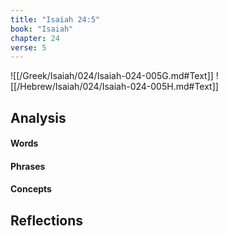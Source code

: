 ```yaml
---
title: "Isaiah 24:5"
book: "Isaiah"
chapter: 24
verse: 5
---
```

![[/Greek/Isaiah/024/Isaiah-024-005G.md#Text]]
![[/Hebrew/Isaiah/024/Isaiah-024-005H.md#Text]]

## Analysis

#### Words

#### Phrases

#### Concepts

## Reflections
